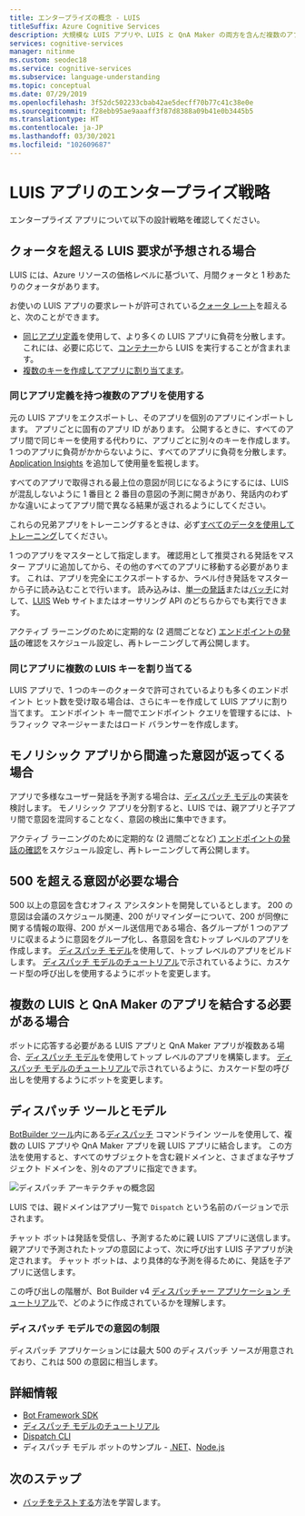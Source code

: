 ```yaml
---
title: エンタープライズの概念 - LUIS
titleSuffix: Azure Cognitive Services
description: 大規模な LUIS アプリや、LUIS と QnA Maker の両方を含んだ複数のアプリの設計概念を理解します。
services: cognitive-services
manager: nitinme
ms.custom: seodec18
ms.service: cognitive-services
ms.subservice: language-understanding
ms.topic: conceptual
ms.date: 07/29/2019
ms.openlocfilehash: 3f52dc502233cbab42ae5decff70b77c41c38e0e
ms.sourcegitcommit: f28ebb95ae9aaaff3f87d8388a09b41e0b3445b5
ms.translationtype: HT
ms.contentlocale: ja-JP
ms.lasthandoff: 03/30/2021
ms.locfileid: "102609687"
---
```

# <a name="enterprise-strategies-for-a-luis-app"></a>LUIS アプリのエンタープライズ戦略
エンタープライズ アプリについて以下の設計戦略を確認してください。

## <a name="when-you-expect-luis-requests-beyond-the-quota"></a>クォータを超える LUIS 要求が予想される場合

LUIS には、Azure リソースの価格レベルに基づいて、月間クォータと 1 秒あたりのクォータがあります。 

お使いの LUIS アプリの要求レートが許可されている[クォータ レート](https://azure.microsoft.com/pricing/details/cognitive-services/language-understanding-intelligent-services/)を超えると、次のことができます。

* [同じアプリ定義](#use-multiple-apps-with-same-app-definition)を使用して、より多くの LUIS アプリに負荷を分散します。 これには、必要に応じて、[コンテナー](luis-container-howto.md)から LUIS を実行することが含まれます。 
* [複数のキーを作成してアプリに割り当てます](#assign-multiple-luis-keys-to-same-app)。 

### <a name="use-multiple-apps-with-same-app-definition"></a>同じアプリ定義を持つ複数のアプリを使用する
元の LUIS アプリをエクスポートし、そのアプリを個別のアプリにインポートします。 アプリごとに固有のアプリ ID があります。 公開するときに、すべてのアプリ間で同じキーを使用する代わりに、アプリごとに別々のキーを作成します。 1 つのアプリに負荷がかからないように、すべてのアプリに負荷を分散します。 [Application Insights](./luis-csharp-tutorial-bf-v4.md) を追加して使用量を監視します。 

すべてのアプリで取得される最上位の意図が同じになるようにするには、LUIS が混乱しないように 1 番目と 2 番目の意図の予測に開きがあり、発話内のわずかな違いによってアプリ間で異なる結果が返されるようにしてください。 

これらの兄弟アプリをトレーニングするときは、必ず[すべてのデータを使用してトレーニング](luis-how-to-train.md#train-with-all-data)してください。

1 つのアプリをマスターとして指定します。 確認用として推奨される発話をマスター アプリに追加してから、その他のすべてのアプリに移動する必要があります。 これは、アプリを完全にエクスポートするか、ラベル付き発話をマスターから子に読み込むことで行います。 読み込みは、[単一の発話](https://westus.dev.cognitive.microsoft.com/docs/services/5890b47c39e2bb17b84a55ff/operations/5890b47c39e2bb052c5b9c08)または[バッチ](https://westus.dev.cognitive.microsoft.com/docs/services/5890b47c39e2bb17b84a55ff/operations/5890b47c39e2bb052c5b9c09)に対して、[LUIS](luis-reference-regions.md) Web サイトまたはオーサリング API のどちらからでも実行できます。 

アクティブ ラーニングのために定期的な (2 週間ごとなど) [エンドポイントの発話](luis-how-to-review-endpoint-utterances.md)の確認をスケジュール設定し、再トレーニングして再公開します。 

### <a name="assign-multiple-luis-keys-to-same-app"></a>同じアプリに複数の LUIS キーを割り当てる
LUIS アプリで、1 つのキーのクォータで許可されているよりも多くのエンドポイント ヒット数を受け取る場合は、さらにキーを作成して LUIS アプリに割り当てます。 エンドポイント キー間でエンドポイント クエリを管理するには、トラフィック マネージャーまたはロード バランサーを作成します。 

## <a name="when-your-monolithic-app-returns-wrong-intent"></a>モノリシック アプリから間違った意図が返ってくる場合
アプリで多様なユーザー発話を予測する場合は、[ディスパッチ モデル](#dispatch-tool-and-model)の実装を検討します。 モノリシック アプリを分割すると、LUIS では、親アプリと子アプリ間で意図を混同することなく、意図の検出に集中できます。 

アクティブ ラーニングのために定期的な (2 週間ごとなど) [エンドポイントの発話の確認](luis-how-to-review-endpoint-utterances.md)をスケジュール設定し、再トレーニングして再公開します。 

## <a name="when-you-need-to-have-more-than-500-intents"></a>500 を超える意図が必要な場合
500 以上の意図を含むオフィス アシスタントを開発しているとします。 200 の意図は会議のスケジュール関連、200 がリマインダーについて、200 が同僚に関する情報の取得、200 がメール送信用である場合、各グループが 1 つのアプリに収まるように意図をグループ化し、各意図を含むトップ レベルのアプリを作成します。 [ディスパッチ モデル](#dispatch-tool-and-model)を使用して、トップ レベルのアプリをビルドします。 [ディスパッチ モデルのチュートリアル](/azure/bot-service/bot-builder-tutorial-dispatch?tabs=cs)で示されているように、カスケード型の呼び出しを使用するようにボットを変更します。 

## <a name="when-you-need-to-combine-several-luis-and-qna-maker-apps"></a>複数の LUIS と QnA Maker のアプリを結合する必要がある場合
ボットに応答する必要がある LUIS アプリと QnA Maker アプリが複数ある場合、[ディスパッチ モデル](#dispatch-tool-and-model)を使用してトップ レベルのアプリを構築します。  [ディスパッチ モデルのチュートリアル](/azure/bot-service/bot-builder-tutorial-dispatch?tabs=cs)で示されているように、カスケード型の呼び出しを使用するようにボットを変更します。 

## <a name="dispatch-tool-and-model"></a>ディスパッチ ツールとモデル
[BotBuilder ツール](https://github.com/Microsoft/botbuilder-tools)内にある[ディスパッチ][dispatch-tool] コマンドライン ツールを使用して、複数の LUIS アプリや QnA Maker アプリを親 LUIS アプリに結合します。 この方法を使用すると、すべてのサブジェクトを含む親ドメインと、さまざまな子サブジェクト ドメインを、別々のアプリに指定できます。 

![ディスパッチ アーキテクチャの概念図](./media/luis-concept-enterprise/dispatch-architecture.png)

LUIS では、親ドメインはアプリ一覧で `Dispatch` という名前のバージョンで示されます。 

チャット ボットは発話を受信し、予測するために親 LUIS アプリに送信します。 親アプリで予測されたトップの意図によって、次に呼び出す LUIS 子アプリが決定されます。 チャット ボットは、より具体的な予測を得るために、発話を子アプリに送信します。

この呼び出しの階層が、Bot Builder v4 [ディスパッチャー アプリケーション チュートリアル](/azure/bot-service/bot-builder-tutorial-dispatch?tabs=cs)で、どのように作成されているかを理解します。  

### <a name="intent-limits-in-dispatch-model"></a>ディスパッチ モデルでの意図の制限
ディスパッチ アプリケーションには最大 500 のディスパッチ ソースが用意されており、これは 500 の意図に相当します。 

## <a name="more-information"></a>詳細情報

* [Bot Framework SDK](https://github.com/Microsoft/botframework)
* [ディスパッチ モデルのチュートリアル](/azure/bot-service/bot-builder-tutorial-dispatch?tabs=cs)
* [Dispatch CLI](https://github.com/Microsoft/botbuilder-tools)
* ディスパッチ モデル ボットのサンプル - [.NET](https://github.com/microsoft/BotBuilder-Samples/tree/master/samples/csharp_dotnetcore/14.nlp-with-dispatch)、[Node.js](https://github.com/microsoft/BotBuilder-Samples/tree/master/samples/javascript_nodejs/14.nlp-with-dispatch)

## <a name="next-steps"></a>次のステップ

* [バッチをテストする](luis-how-to-batch-test.md)方法を学習します。

[dispatcher-application-tutorial]: /azure/bot-service/bot-builder-tutorial-dispatch
[dispatch-tool]: https://aka.ms/dispatch-tool